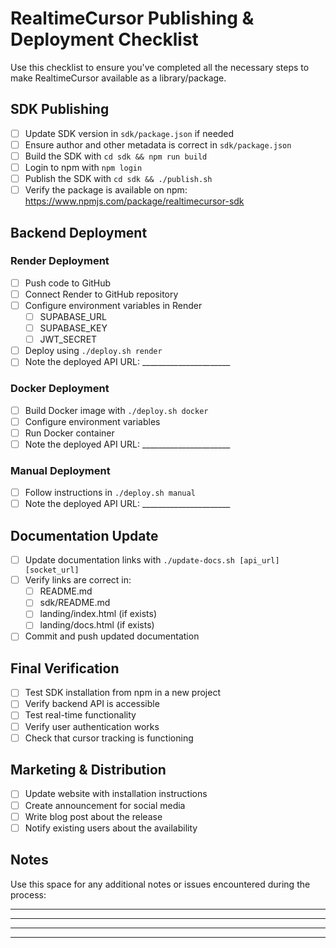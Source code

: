 # RealtimeCursor Publishing & Deployment Checklist

Use this checklist to ensure you've completed all the necessary steps to make RealtimeCursor available as a library/package.

## SDK Publishing

- [ ] Update SDK version in `sdk/package.json` if needed
- [ ] Ensure author and other metadata is correct in `sdk/package.json`
- [ ] Build the SDK with `cd sdk && npm run build`
- [ ] Login to npm with `npm login`
- [ ] Publish the SDK with `cd sdk && ./publish.sh`
- [ ] Verify the package is available on npm: https://www.npmjs.com/package/realtimecursor-sdk

## Backend Deployment

### Render Deployment
- [ ] Push code to GitHub
- [ ] Connect Render to GitHub repository
- [ ] Configure environment variables in Render
  - [ ] SUPABASE_URL
  - [ ] SUPABASE_KEY
  - [ ] JWT_SECRET
- [ ] Deploy using `./deploy.sh render`
- [ ] Note the deployed API URL: ______________________

### Docker Deployment
- [ ] Build Docker image with `./deploy.sh docker`
- [ ] Configure environment variables
- [ ] Run Docker container
- [ ] Note the deployed API URL: ______________________

### Manual Deployment
- [ ] Follow instructions in `./deploy.sh manual`
- [ ] Note the deployed API URL: ______________________

## Documentation Update

- [ ] Update documentation links with `./update-docs.sh [api_url] [socket_url]`
- [ ] Verify links are correct in:
  - [ ] README.md
  - [ ] sdk/README.md
  - [ ] landing/index.html (if exists)
  - [ ] landing/docs.html (if exists)
- [ ] Commit and push updated documentation

## Final Verification

- [ ] Test SDK installation from npm in a new project
- [ ] Verify backend API is accessible
- [ ] Test real-time functionality
- [ ] Verify user authentication works
- [ ] Check that cursor tracking is functioning

## Marketing & Distribution

- [ ] Update website with installation instructions
- [ ] Create announcement for social media
- [ ] Write blog post about the release
- [ ] Notify existing users about the availability

## Notes

Use this space for any additional notes or issues encountered during the process:

_____________________________________________________________
_____________________________________________________________
_____________________________________________________________
_____________________________________________________________